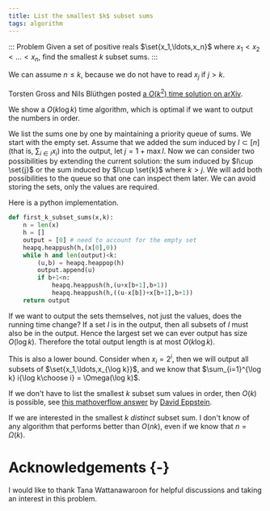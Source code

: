 ```yaml
---
title: List the smallest $k$ subset sums
tags: algorithm
---
```


::: Problem
Given a set of positive reals $\set{x_1,\ldots,x_n}$ where $x_1<x_2<\ldots<x_n$, 
find the smallest $k$ subset sums. 
:::

We can assume $n\leq k$, because we do not have to read $x_j$ if $j>k$. 

Torsten Gross and Nils Blüthgen posted [a $O(k^2)$ time solution on arXiv](https://arxiv.org/abs/1704.05795).

We show a $O(k\log k)$ time algorithm, which is optimal if we want to output the numbers in order.

We list the sums one by one by maintaining a priority queue of sums. We start with the empty set. Assume that we added the sum induced by $I\subset [n]$ (that is, $\sum_{i\in I} x_i$) into the output, let $j=1+\max I$. Now we can consider two possibilities by extending the current solution: the sum induced by $I\cup \set{j}$ or the sum induced by $I\cup \set{k}$ where $k>j$. We will add both possibilities to the queue so that one can inspect them later. We can avoid storing the sets, only the values are required.

Here is a python implementation. 

```python
def first_k_subset_sums(x,k):
    n = len(x)
    h = []
    output = [0] # need to account for the empty set
    heapq.heappush(h,(x[0],0))
    while h and len(output)<k:
        (u,b) = heapq.heappop(h)
        output.append(u)
        if b+1<n:
            heapq.heappush(h,(u+x[b+1],b+1))
            heapq.heappush(h,((u-x[b])+x[b+1],b+1))
    return output
```

If we want to output the sets themselves, not just the values, does the running time change? If a set $I$ is in the output, then all subsets of $I$ must also be in the output. Hence the largest set we can ever output has size $O(\log k)$. Therefore the total output length is at most $O(k\log k)$.

This is also a lower bound. Consider when $x_i=2^i$, then we will output all subsets of $\set{x_1,\ldots,x_{\log k}}$, and we know that $\sum_{i=1}^{\log k} i{\log k\choose i} = \Omega(\log k)$.

If we don't have to list the smallest $k$ subset sum values in order, then $O(k)$ is possible, see [this mathoverflow answer](https://mathoverflow.net/a/222341/6886) by [David Eppstein](https://www.ics.uci.edu/~eppstein/).

If we are interested in the smallest $k$ *distinct* subset sum. I don't know of any algorithm that performs better than $O(nk)$, even if we know that $n=\Omega(k)$.

# Acknowledgements {-}

I would like to thank Tana Wattanawaroon for helpful discussions and taking an interest in this problem.  